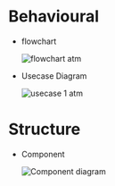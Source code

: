 # Behavioural

  - flowchart

    ![flowchart atm](https://user-images.githubusercontent.com/59721986/153715727-884facd9-a634-4a10-9153-32940a2e6bf6.JPG)
  
  - Usecase Diagram

    ![usecase 1 atm](https://user-images.githubusercontent.com/59721986/153717580-f59c80ae-8b94-4756-aed7-ebbdb68b3a39.JPG)

 # Structure 

  - Component

    ![Component diagram](https://user-images.githubusercontent.com/59721986/156530197-a51f78a9-6bab-42d8-bf55-aea712039d3d.JPG)



